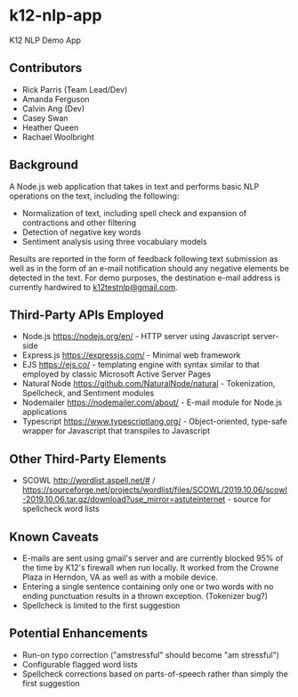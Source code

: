 # k12-nlp-app
K12 NLP Demo App

## Contributors
- Rick Parris (Team Lead/Dev)
- Amanda Ferguson
- Calvin Ang (Dev)  
- Casey Swan
- Heather Queen
- Rachael Woolbright

## Background
A Node.js web application that takes in text and performs basic NLP operations on the text, including the following:
- Normalization of text, including spell check and expansion of contractions and other filtering
- Detection of negative key words
- Sentiment analysis using three vocabulary models

Results are reported in the form of feedback following text submission as well as in the form of an e-mail notification should any negative elements be detected in the text. For demo purposes, the destination e-mail address is currently hardwired to k12testnlp@gmail.com.  

## Third-Party APIs Employed
- Node.js https://nodejs.org/en/ - HTTP server using Javascript server-side
- Express.js https://expressjs.com/ - Minimal web framework
- EJS https://ejs.co/ - templating engine with syntax similar to that employed by classic Microsoft Active Server Pages
- Natural Node https://github.com/NaturalNode/natural - Tokenization, Spellcheck, and Sentiment modules
- Nodemailer https://nodemailer.com/about/ - E-mail module for Node.js applications
- Typescript https://www.typescriptlang.org/ - Object-oriented, type-safe wrapper for Javascript that transpiles to Javascript

## Other Third-Party Elements
- SCOWL http://wordlist.aspell.net/# / https://sourceforge.net/projects/wordlist/files/SCOWL/2019.10.06/scowl-2019.10.06.tar.gz/download?use_mirror=astuteinternet - source for spellcheck word lists

## Known Caveats
- E-mails are sent using gmail's server and are currently blocked 95% of the time by K12's firewall when run locally. It worked from the Crowne Plaza in Herndon, VA as well as with a mobile device. 
- Entering a single sentence containing only one or two words with no ending punctuation results in a thrown exception. (Tokenizer bug?)
- Spellcheck is limited to the first suggestion

## Potential Enhancements 
- Run-on typo correction ("amstressful" should become "am stressful") 
- Configurable flagged word lists
- Spellcheck corrections based on parts-of-speech rather than simply the first suggestion
